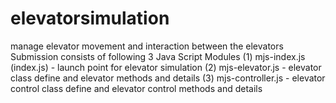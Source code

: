 # elevatorsimulation
manage elevator movement and interaction between the elevators
Submission consists of following 3 Java Script Modules
(1) mjs-index.js (index.js) - launch point for elevator simulation
(2) mjs-elevator.js - elevator class define and elevator methods and details
(3) mjs-controller.js - elevator control class define and elevator control methods and details 
